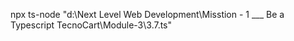 npx ts-node "d:\Next Level Web Development\Misstion - 1 ___ Be a Typescript TecnoCart\Module-3\3.7.ts"